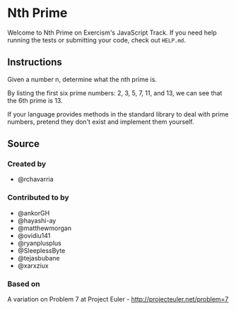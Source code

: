 # Nth Prime

Welcome to Nth Prime on Exercism's JavaScript Track.
If you need help running the tests or submitting your code, check out `HELP.md`.

## Instructions

Given a number n, determine what the nth prime is.

By listing the first six prime numbers: 2, 3, 5, 7, 11, and 13, we can see that
the 6th prime is 13.

If your language provides methods in the standard library to deal with prime
numbers, pretend they don't exist and implement them yourself.

## Source

### Created by

- @rchavarria

### Contributed to by

- @ankorGH
- @hayashi-ay
- @matthewmorgan
- @ovidiu141
- @ryanplusplus
- @SleeplessByte
- @tejasbubane
- @xarxziux

### Based on

A variation on Problem 7 at Project Euler - http://projecteuler.net/problem=7